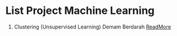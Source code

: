# List Project Machine Learning

1. Clustering (Unsupervised Learning) Demam Berdarah [ReadMore](https://github.com/Angdp3/Machine_Learning/tree/main/Project_1)

